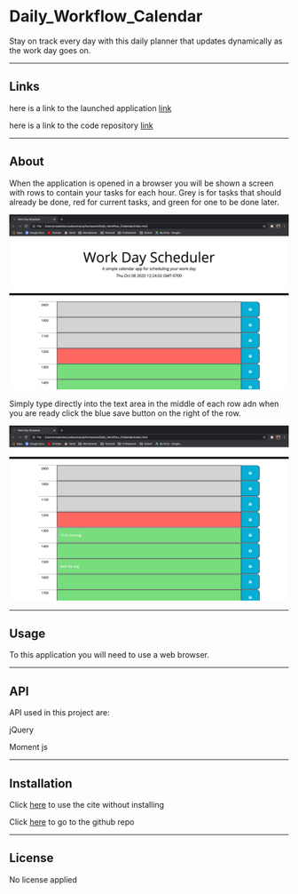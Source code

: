 # Daily_Workflow_Calendar

Stay on track every day with this daily planner that updates dynamically as the work day goes on.

-----

## Links

here is a link to the launched application [link](https://valadezmykel.github.io/Daily_Workflow_Chalendar/)

here is a link to the code repository [link](https://github.com/valadezMykel/Daily_Workflow_Chalendar)

-----

## About

When the application is opened in a browser you will be shown a screen with rows to contain your tasks for each hour.  Grey is for tasks that should already be done, red for current tasks, and green for one to be done later.

![justOpened](Assets/readmeImages/justOpened.png)

Simply type directly into the text area in the middle of each row adn when you are ready click the blue save button on the right of the row.

![input](Assets/readmeImages/inputs.png)

-----

## Usage

To this application you will need to use a web browser.

-----

## API

API used in this project are:

jQuery

Moment js

-----

## Installation

Click [here](https://valadezmykel.github.io/Daily_Workflow_Chalendar/) to use the cite without installing 

Click [here](https://github.com/valadezMykel/Daily_Workflow_Chalendar) to go to the github repo

-----

## License

No license applied